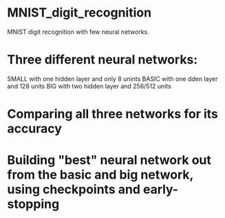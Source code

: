 # MNIST_digit_recognition

MNIST digit recognition with few neural networks.

# Three different neural networks:
  SMALL with one hidden layer and only 8 unints
  BASIC with one dden layer and 128 units
  BIG with two hidden layer and 256/512 units 

# Comparing all three networks for its accuracy

# Building "best" neural network out from the basic and big network, using checkpoints and early-stopping
  
